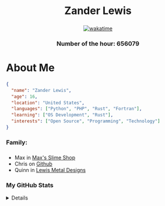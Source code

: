 <div align="center">

# Zander Lewis

</div>

###

<div align="center">

[![wakatime](https://wakatime.com/badge/user/2f94f83c-7859-4053-a093-81ba6053e5e3.svg)](https://wakatime.com/@2f94f83c-7859-4053-a093-81ba6053e5e3)

### Number of the hour: 656079

</div>

###

# About Me

```json
{
  "name": "Zander Lewis",
  "age": 16,
  "location": "United States",
  "languages": ["Python", "PHP", "Rust", "Fortran"],
  "learning": ["OS Development", "Rust"],
  "interests": ["Open Source", "Programming", "Technology"]
}
```

###

<h3 align="left">Family:</h3>

###

<div align="left">
  <ul>
    <li>Max in <a href="https://maxsslimeshop.com">Max's Slime Shop</a></li>
    <li>Chris on <a href="https://github.com/chrisnetonline">Github</a></li>
    <li>Quinn in <a href="https://www.etsy.com/shop/LewisMetalDesigns">Lewis Metal Designs</a></li>
  </ul>
</div>

### My GitHub Stats

<details>
  <div align="center">
    <img src="https://github-readme-stats.vercel.app/api/top-langs?username=zanderlewis&locale=en&hide_title=false&layout=compact&card_width=480&langs_count=6&theme=dracula&hide_border=false&order=2" alt="languages graph"  />
  </div>

  ###

  <div align="center">

  ![Readme Stats](https://github-readme-stats-one-bice.vercel.app/api?username=zanderlewis&theme=transparent&show_icons=true)

  </div>

  ###

  <img src="https://raw.githubusercontent.com/zanderlewis/zanderlewis/output/snake.svg" alt="Snake animation" />

  ###
  
  <div align="center">
    <a href="https://app.daily.dev/zanderlewis"><img src="https://api.daily.dev/devcards/v2/8j2T3Uc8ox5elT3KvX7fs.png?type=default&r=ym8" width="356" alt="Zander Lewis's Dev Card"/></a>
  </div>
</details>
